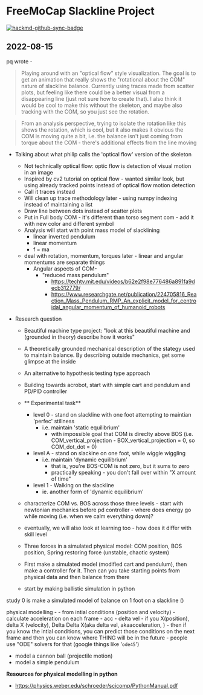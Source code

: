 # FreeMoCap Slackline Project

[![hackmd-github-sync-badge](https://hackmd.io/Asg3k1u2Sm6Bkgxb0uUdAw/badge)](https://hackmd.io/Asg3k1u2Sm6Bkgxb0uUdAw)


## 2022-08-15
 pq wrote -

> Playing around with an "optical flow" style visualization. The goal is to get an animation that really shows the "rotational about the COM" nature of slackline balance. Currently using traces made from scatter plots, but feeling like there could be a better visual from a disappearing line (just not sure how to create that). I also think it would be cool to make this without the skeleton, and maybe also tracking with the COM, so you just see the rotation.

> From an analysis perspective, trying to isolate the rotation like this shows the rotation, which is cool, but it also makes it obvious the COM is moving quite a bit, i.e. the balance isn't just coming from torque about the COM - there's additional effects from the line moving




- Talking about what philip calls the 'optical flow' version of the skeleton
    - Not technically optical flow: optic flow is detection of visual motion in an image
    - Inspired by cv2 tutorial on optical flow - wanted similar look, but using already tracked points instead of optical flow motion detection
    - Call it traces instead
    - Will clean up trace methodology later - using numpy indexing instead of maintaining a list
    - Draw line between dots instead of scatter plots
    - Put in Full body COM - it's different than torso segment com - add it with new color and different symbol
    - Analysis will start with point mass model of slacklining
        - linear inverted pendulum
        - linear momentum
        - f = ma
    - deal with rotation, momentum, torques later - linear and angular momentums are separate things
        - Angular aspects of COM- 
            - "reduced mass pendulum"
                - https://techtv.mit.edu/videos/b62e2f98e776486a891fa9decb312779/
                - https://www.researchgate.net/publication/224705816_Reaction_Mass_Pendulum_RMP_An_explicit_model_for_centroidal_angular_momentum_of_humanoid_robots

 - Research question
     - Beautiful machine type project: "look at this beautiful machine and (grounded in theory) describe how it works"
     - A theoretically grounded mechanical description of the stategy used to maintain balance. By describing outside mechanics, get some glimpse at the inside
     - An alternative to hypothesis testing type approach
     - Building towards acrobot, start with simple cart and pendulum and PD/PID controller
     - ** Experimental task**
         - level 0 - stand on slackline with one foot attempting to maintian 'perfec' stillness
             - i.e. maintain 'static equilibrium'
                 - with impossible goal that COM is direclty above BOS (i.e. COM_vertical_projection - BOX_vertical_projection = 0, so COM_dot_dot = 0)
         - level A - stand on slackine on one foot, while wiggle wiggling
             - i.e. maintain 'dynamic equilibrium'
                 - that is, you're BOS-COM is not zero, but it sums to zero
                 - practically speaking - you don't fall over within "X amount of time"
         - level 1 - Walking on the slackline
             - ie. another form of 'dynamic equilibrium' 

    - characterize COM vs. BOS across those three levels - start with newtonian mechanics before pd controller - where does energy go while moving (i.e. when we calm everything down)?
    - eventually, we will also look at learning too - how does it differ with skill level
    - Three forces in a simulated physical model: COM position, BOS position, Spring restoring force (unstable, chaotic system)
    - First make a simulated model (modified cart and pendulum), then make a controller for it. Then can you take starting points from physical data and then balance from there
    - start by making ballistic simulation in python

study 0 is make a simulated model of balance on 1 foot on a slackline ()

physical modelling - 
    - from intial conditions (position and velocity)
    - calculate acceleration on each frame 
        - acc - delta vel
    - if you X(position), delta X (velocity), Delta Delta X(aka delta vel, akaacceleration, )
        - then if you know the intial conditions, you can predict those conditions on the next frame and then you can know where THING will be in the future
        - people use "ODE" solvers for that (google things like '`ode45`')

 - model a cannon ball (projectile motion)
 - model a simple pendulum

**Resources for physical modelling in python**
 - https://physics.weber.edu/schroeder/scicomp/PythonManual.pdf